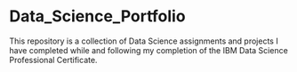 # Data_Science_Portfolio
This repository is a collection of Data Science assignments and projects I have completed while and following my completion of the IBM Data Science Professional Certificate.
